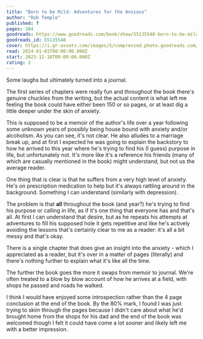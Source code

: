 ```yaml
---
title: "Born to be Mild: Adventures for the Anxious"
author: "Rob Temple"
published: ?
pages: 304
goodreads: https://www.goodreads.com/book/show/55135548-born-to-be-mild
goodreads_id: 55135548
cover: https://i.gr-assets.com/images/S/compressed.photo.goodreads.com/books/1598482943l/55135548._SX315_.jpg
read: 2024-01-01T00:00:00.000Z
start: 2023-12-10T00:00:00.000Z
rating: 2
---
```


Some laughs but ultimately turned into a journal.

The first series of chapters were really fun and throughout the book there's genuine chuckles from the writing, but the actual content is what left me feeling the book could have either been 150 or so pages, or at least dig a little deeper under the skin of anxiety.

This is supposed to be a memoir of the author's life over a year following some unknown years of possibly being house bound with anxiety and/or alcoholism. As you can see, it's not clear. He also alludes to a marriage break up, and at first I expected he was going to explain the backstory to how he arrived to this year where he's trying to find his (I guess) purpose in life, but unfortunately not. It's more like it's a reference his friends (many of which are casually mentioned in the book) might understand, but not us the average reader.

One thing that is clear is that he suffers from a very high level of anxiety. He's on prescription medication to help but it's always rattling around in the background. Something I can understand (similarly with depression). 

The problem is that **all** throughout the book (and year?) he's trying to find his purpose or calling in life, as if it's one thing that everyone has and that's all. At first I can understand that desire, but as he repeats his attempts at adventures to fill his supposed hole it gets repetitive and like he's actively avoiding the lessons that's certainly clear to me as a reader: it's all a bit messy and that's okay. 

There is a single chapter that does give an insight into the anxiety - which I appreciated as a reader, but it's over in a matter of pages (literally) and there's nothing further to explain what it's like all the time. 

The further the book goes the more it swaps from memoir to journal. We're often treated to a blow by blow account of how he arrives at a field, with shops he passed and roads he walked. 

I think I would have enjoyed some introspection rather than the 4 page conclusion at the end of the book. By the 80% mark, I found I was just trying to skim through the pages because I didn't care about what he'd brought home from the shops for his dad and the end of the book was welcomed though I felt it could have come a lot sooner and likely left me with a better impression.
